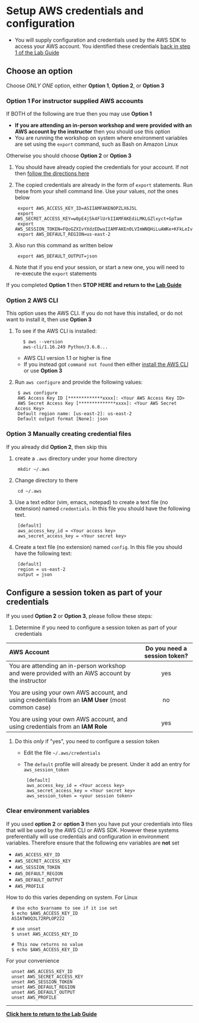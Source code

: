 # Setup AWS credentials and configuration

* You will supply configuration and credentials used by the AWS SDK to access your AWS account. You identified these credentials [back in step 1 of the Lab Guide](../Lab_Guide.md#awslogin)

## Choose an option

Choose _ONLY ONE_ option, either **Option 1**, **Option 2**, or **Option 3**

### Option 1 For instructor supplied AWS accounts

If BOTH of the following are true then you may use **Option 1**

* **If you are attending an in-person workshop and were provided with an AWS account by the instructor** then you should use this option
* You are running the workshop on system where environment variables are set using the `export` command, such as Bash on Amazon Linux

Otherwise you should choose **Option 2** or **Option 3**

1. You should have already copied the credentials for your account. If not then [follow the directions here](Workshop_AWS_Account.md)

1. The copied credentials are already in the form of `export` statements. Run these from your shell command line. Use _your_ values, _not_ the ones below

        export AWS_ACCESS_KEY_ID=ASIIAMFAKENOPZLX6J5L
        export AWS_SECRET_ACCESS_KEY=w0pE4j5k4FlUrkIIAMFAKEdiLMKLGZlxyct+GpTam
        export AWS_SESSION_TOKEN=FQoGZXIvYXdzEDwaIIAMFAKEn0LVImWNQHiLuAWKe+KFkLeIvpOHEruWjyCjrEdyjtW8WCbnmJGM1ES20xq1fcaS5TERHDUabZJ60Kk6nc9uHoCDb1QKHi+MerRIcKJTi3OKz0QMVPAGVqVWgvOBBSQ2lylLVjtMMSQF+yLZsP1bvehQ0ke/Bl/X6RJySOHg2TZGyESPL/INqJiZyEHi+MelAnThepVgWUKFPD5mESBVlpy2LVCE3xPpHFqOm0Q79svRSSW2jLj5NkRXL+xhkcvt+g8vNt1ODEwixwMGpFB2sBHryv6EXNeX6c88vxJ8Zyfkmsqi0xmCW1f9jWAPIXNkt/nEYW4J4coyLKP7QU=
        export AWS_DEFAULT_REGION=us-east-2

1. Also run this command as written below

        export AWS_DEFAULT_OUTPUT=json

1. Note that if you end your session, or start a new one, you will need to re-execute the `export` statements

If you completed **Option 1** then **STOP HERE and return to the [Lab Guide](../Lab_Guide.md)**

### Option 2 AWS CLI

This option uses the AWS CLI. If you do not have this installed, or do not want to install it, then use **Option 3**

1. To see if the AWS CLI is installed:

          $ aws --version
          aws-cli/1.16.249 Python/3.6.8...

     * AWS CLI version 1.1 or higher is fine
     * If you instead got `command not found` then either  [install the AWS CLI](Software_Install.md#awscli) or use **Option 3**

1. Run `aws configure` and provide the following values:

        $ aws configure
        AWS Access Key ID [*************xxxx]: <Your AWS Access Key ID>
        AWS Secret Access Key [**************xxxx]: <Your AWS Secret Access Key>
        Default region name: [us-east-2]: us-east-2
        Default output format [None]: json

### Option 3 Manually creating credential files

If you already did **Option 2**, then skip this

1. create a `.aws` directory under your home directory

        mkdir ~/.aws

1. Change directory to there

        cd ~/.aws

1. Use a text editor (vim, emacs, notepad) to create a text file (no extension) named `credentials`. In this file you should have the following text.  

        [default]
        aws_access_key_id = <Your access key>
        aws_secret_access_key = <Your secret key>

1. Create a text file (no extension) named `config`. In this file you should have the following text:

        [default]
        region = us-east-2
        output = json

## Configure a session token as part of your credentials

If you used **Option 2** or **Option 3**, please follow these steps:

1. Determine if you need to configure a session token as part of your credentials

| AWS Account | Do you need a session token? |
| :--- | :---: |
|You are attending an in-person workshop and were provided with an AWS account by the instructor | yes |
| | |
|You are using your own AWS account, and using credentials from an **IAM User** (most common case) | no |
| | |
|You are using your own AWS account, and using credentials from an **IAM Role** | yes |

1. Do this _only_ if "yes", you need to configure a session token
     * Edit the file `~/.aws/credentials`
     * The `default` profile will already be present.  Under it add an entry for `aws_session_token`

            [default]
            aws_access_key_id = <Your access key>
            aws_secret_access_key = <Your secret key>
            aws_session_token = <your session token> 

### Clear environment variables

If you used **option 2** or **option 3** then you have put your credentials into files that will be used by the AWS CLI or AWS SDK. However these systems preferentially will use credentials and configuration in environment variables.  Therefore ensure that the following env variables are **not** set

* `AWS_ACCESS_KEY_ID`
* `AWS_SECRET_ACCESS_KEY`
* `AWS_SESSION_TOKEN`
* `AWS_DEFAULT_REGION`
* `AWS_DEFAULT_OUTPUT`
* `AWS_PROFILE`

How to do this varies depending on system.  For Linux

      # Use echo $varname to see if it ise set
      $ echo $AWS_ACCESS_KEY_ID
      ASIATWOQ3L72RPLOP222

      # use unset
      $ unset AWS_ACCESS_KEY_ID

      # This now returns no value
      $ echo $AWS_ACCESS_KEY_ID

For your convenience

      unset AWS_ACCESS_KEY_ID
      unset AWS_SECRET_ACCESS_KEY
      unset AWS_SESSION_TOKEN
      unset AWS_DEFAULT_REGION
      unset AWS_DEFAULT_OUTPUT
      unset AWS_PROFILE

---
**[Click here to return to the Lab Guide](../Lab_Guide.md)**
